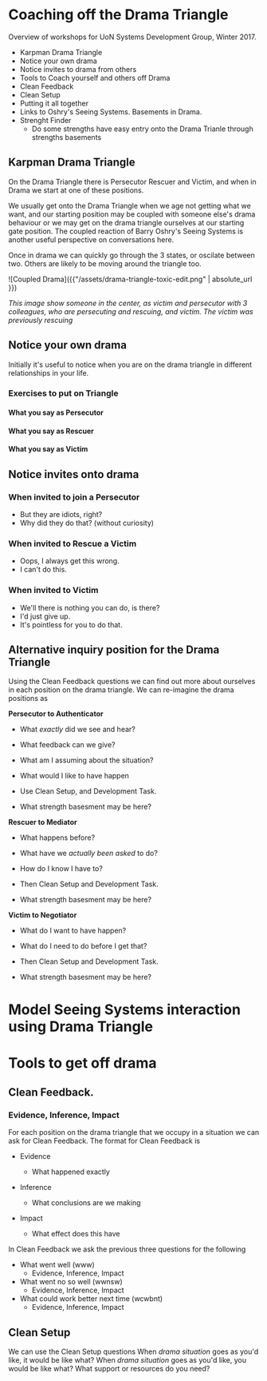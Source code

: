 # Coaching off the Drama Triangle
Overview of workshops for UoN Systems Development Group, Winter 2017.
* Karpman Drama Triangle
 * Notice your own drama
 * Notice invites to drama from others
* Tools to Coach yourself and others off Drama
 * Clean Feedback
 * Clean Setup
* Putting it all together
* Links to Oshry's Seeing Systems. Basements in Drama.
* Strenght Finder
  * Do some strengths have easy entry onto the Drama Trianle through strengths basements


## Karpman Drama Triangle
On the Drama Triangle there is Persecutor Rescuer and Victim, and when in Drama we start at one of these positions.

We usually get onto the Drama Triangle when we age not getting what we want, and our starting position may be coupled with someone else's drama behaviour or we may get on the drama triangle ourselves at our starting gate position. The coupled reaction of Barry Oshry's Seeing Systems is another useful perspective on conversations here.


Once in drama we can quickly go through the 3 states, or oscilate between two. Others are likely to be moving around the triangle too.


![Coupled Drama]({{"/assets/drama-triangle-toxic-edit.png" | absolute_url }})

*This image show someone in the center, as victim and persecutor with 3 colleagues, who are persecuting and rescuing, and victim. The victim was previously rescuing*

## Notice your own drama
 Initially it's useful to notice when you are on the drama triangle in different relationships in your life.

### Exercises to put on Triangle
#### What you say as Persecutor

#### What you say as Rescuer

#### What you say as Victim

## Notice invites onto drama

### When invited to join a Persecutor
* But they are idiots, right?
* Why did they do that? (without curiosity)

### When invited to Rescue a Victim
* Oops, I always get this wrong.
* I can't do this.

### When invited to Victim
* We'll there is nothing you can do, is there?
* I'd just give up.
* It's pointless for you to do that.

## Alternative inquiry position for the Drama Triangle
Using the Clean Feedback questions we can find out more about ourselves in each position on the drama triangle. We can re-imagine the drama positions as

**Persecutor to Authenticator**
* What *exactly* did we see and hear?
* What feedback can we give?
* What am I assuming about the situation?
* What would I like to have happen
* Use Clean Setup, and Development Task.

* What strength basesment may be here?

**Rescuer to Mediator**
* What happens before?
* What have we *actually been asked* to do?
* How do I know I have to?
* Then Clean Setup and Development Task.

* What strength basesment may be here?

**Victim to Negotiator**
* What do I want to have happen?
* What do I need to do before I get that?
* Then Clean Setup and Development Task.

* What strength basesment may be here?

# Model Seeing Systems interaction using Drama Triangle
 

# Tools to get off drama

## Clean Feedback.
### Evidence, Inference, Impact

For each position on the drama triangle that we occupy  in a situation we can ask for Clean Feedback. The format for Clean Feedback is
* Evidence
  * What happened exactly

* Inference
  * What conclusions are we making

* Impact
  * What effect does this have

In Clean Feedback we ask the previous three questions for the following
* What went well (www)
  * Evidence, Inference, Impact
* What went no so well (wwnsw)
  * Evidence, Inference, Impact
* What could work better next time (wcwbnt)
  * Evidence, Inference, Impact


## Clean Setup
We can use the Clean Setup questions
When *drama situation* goes as you'd like, it would be like what?
When *drama situation* goes as you'd like, you would be like what?
What support or resources do you need?
